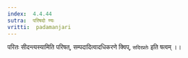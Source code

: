 ```yaml
---
index:  4.4.44
sutra:  परिषदो ण्यः
vritti:  padamanjari
---
```


परितः सीदन्त्यस्यामिति परिषत्, सम्पदादित्वादधिकरणे क्विप्, `सदिरप्रतेः` इति षत्वम् ।।
